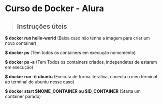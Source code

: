 # **Curso de Docker - Alura**

> ## Instruções úteis

**\$ docker run hello-world**
(Baixa caso não tenha a imagem para criar um novo container)

**\$ docker ps**
(Tem todos os containers em execução nomomento)

**\$ docker ps -a**
(Tem Todos os containers criados, independetes de estarem em execução)

**\$ docker run -it ubuntu**
(Executa de forma iterativa, conecta o meu terminal ao terminal do ubuntu nesse caso)

**\$ docker start $NOME_CONTAINER ou $ID_CONTAINER**
(Starta um container parado)
